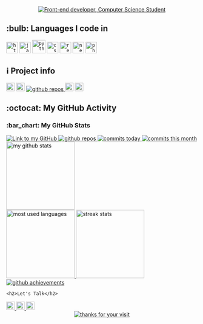 <div id="top"></div>
<div align="center">
    <a href="https://git.io/typing-svg">
        <img src="https://readme-typing-svg.demolab.com?font=Roboto+Slab&color=%230089A5&size=30&center=true&vCenter=true&width=450&lines=I'm+Khem+Bikram+Rana;He/Him;Computer+Science+Student;Frontend+Developer;" alt="Front-end developer, Computer Science Student">
    </a>
</div>

<h2>:bulb: Languages I code in</h2>
<div>
    <code><img title="HTML 5" alt="html5" width="30px" src="https://cdn.jsdelivr.net/gh/devicons/devicon/icons/html5/html5-original.svg"></code>
    <code><img title="JavaScript" alt="javascript" width="30px" src="https://cdn.jsdelivr.net/gh/devicons/devicon/icons/javascript/javascript-original.svg"></code>
    <code><img title="Python" alt="python" width="35px" src="https://cdn.jsdelivr.net/gh/devicons/devicon/icons/python/python-original.svg"></code>
    <code><img title="CSS 3" alt="css 3" width="30px" src="https://cdn.jsdelivr.net/gh/devicons/devicon/icons/css3/css3-original.svg"></code>
    <code><img title="ReactJS" alt="react js" width="30px" src="https://cdn.jsdelivr.net/gh/devicons/devicon/icons/react/react-original.svg"></code>
    <code><img title="Next.js" alt="next.js" width="30px" src="https://cdn.jsdelivr.net/gh/devicons/devicon/icons/nextjs/nextjs-original.svg"></code>
    <code><img title="PHP" alt="php" width="30px" src="https://cdn.jsdelivr.net/gh/devicons/devicon/icons/php/php-original.svg"></code>
</div>

<h2>ℹ️ Project info</h2>
<div>
    <img alt="GitHub repo size" src="https://img.shields.io/github/repo-size/khembikram/khembikram?color=0A9396&logo=github&style=for-the-badge&logoColor=0A9396" height="22px">
    <img alt="GitHub forks" src="https://img.shields.io/github/forks/khembikram/khembikram?color=0A9396&logo=github&style=for-the-badge&logoColor=0A9396" height="22px">
    <a href="https://badges.strrl.dev">
        <img alt="github repos" src="https://badges.strrl.dev/repos/khembikram?color=0A9396&style=for-the-badge&count_private=true&labelColor=005F73">
    </a>
    <img alt="Last commit" src="https://img.shields.io/github/last-commit/khembikram/khembikram?color=005F73&logo=git&logoColor&style=for-the-badge" height="22px">
    <img alt="Commit activity" src="https://img.shields.io/github/commit-activity/m/khembikram/khembikram?color=005F73&logo=git&logoColor&style=for-the-badge" height="22px">
</div>

<h2>:octocat: My GitHub Activity</h2>
<h3>:bar_chart: My GitHub Stats</h3>
<div>
    <a href="https://github.com/khembikram">
        <img alt="Link to my GitHub" src="https://img.shields.io/github/followers/khembikram?style=for-the-badge&labelColor=005F73&color=0A9396">
        <img alt="github repos" src="https://badges.strrl.dev/repos/khembikram?color=0A9396&style=for-the-badge&count_private=true&labelColor=005F73">
        <img alt="commits today" src="https://badges.strrl.dev/commits/daily/khembikram?color=0A9396&style=for-the-badge&labelColor=005F73">
        <img alt="commits this month" src="https://badges.strrl.dev/commits/monthly/khembikram?color=0A9396&style=for-the-badge&labelColor=005F73">
    </a>
</div>

<a href="https://github-readme-stats.vercel.app/api?username=khembikram&count_private=true&show_icons=true&theme=highcontrast&hide_border=true&hide_title=true">
    <img height="180em" src="https://github-readme-stats.vercel.app/api?username=khembikram&count_private=true&show_icons=true&theme=highcontrast&hide_border=true&hide_title=true" alt="my github stats">
</a>
<br>
<a href="https://github-readme-stats.vercel.app/api/top-langs/?username=khembikram&theme=highcontrast&hide_border=true&layout=compact&custom_title=Most+Used+Languages*&langs_count=10">
    <img height="180em" src="https://github-readme-stats.vercel.app/api/top-langs/?username=khembikram&theme=highcontrast&hide_border=true&layout=compact&custom_title=Most+Used+Languages*&langs_count=10" alt="most used languages">
</a>
<a href="https://github.com/DenverCoder1/github-readme-streak-stats">
    <img height="180em" src="https://streak-stats.demolab.com/?user=khembikram&theme=highcontrast&hide_border=true" alt="streak stats">
</a>
<a href="https://github.com/ryo-ma/github-profile-trophy">
    <img alt="github achievements" src="https://github-profile-trophy.vercel.app/?username=khembikram&theme=darkhub&no-frame=true&column=10">
</a>
<br>

    <h2>Let's Talk</h2>
<a href="https://github.com/khembikram">
    <img alt="Link to my GitHub" src="https://img.shields.io/github/followers/khembikram?style=for-the-badge&color=0A9396&logo=github&logoColor=0A9396&label=@khembikram" height="22px">
</a>
<a href="https://www.linkedin.com/in/khem-bikram-rana/">
    <img alt="link to my LinkedIn" src="https://img.shields.io/static/v1?label&message=/in/khembikram&color=005F73&style=for-the-badge&logo=linkedin" height="22px">
</a>
<a href="mailto:khembikram1@gmail.com">
    <img alt="link to send me an email" src="https://img.shields.io/static/v1?label&message=khembikram1@gmail.com&color=gray&style=for-the-badge&logo=gmail" height="22px">
</a>
<br>

<div align="center">
    <a href="https://git.io/typing-svg">
        <img alt="thanks for your visit" src="https://readme-typing-svg.demolab.com?font=Roboto+Slab&size=24&pause=1000&color=0A9396&center=true&vCenter=true&width=435&lines=Thanks+for+your+visit!">
    </a>
</div>

